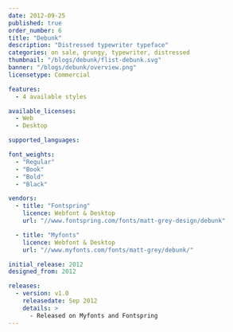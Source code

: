 ```yaml
---
date: 2012-09-25
published: true
order_number: 6
title: "Debunk"
description: "Distressed typewriter typeface"
categories: on sale, grungy, typewriter, distressed
thumbnail: "/blogs/debunk/flist-debunk.svg"
banner: "/blogs/debunk/overview.png"
licensetype: Commercial

features:
  - 4 available styles

available_licenses:
  - Web
  - Desktop

supported_languages:

font_weights:
  - "Regular"
  - "Book"
  - "Bold"
  - "Black"

vendors:
  - title: "Fontspring"
    licence: Webfont & Desktop
    url: "//www.fontspring.com/fonts/matt-grey-design/debunk"

  - title: "Myfonts"
    licence: Webfont & Desktop
    url: "//www.myfonts.com/fonts/matt-grey/debunk/"

initial_release: 2012
designed_from: 2012

releases:
  - version: v1.0
    releasedate: Sep 2012
    details: >
      - Released on Myfonts and Fontspring
---
```

